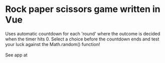 # Rock paper scissors game written in Vue

Uses automatic countdown for each 'round' where the outcome is decided when the timer hits 0.
Select a choice before the countdown ends and test your luck against the Math.random() function!
<br>
<br>
See app at 
